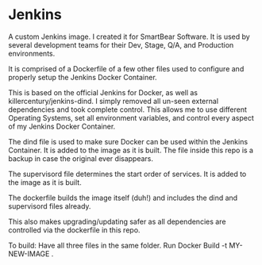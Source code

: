 # Jenkins
A custom Jenkins image. I created it for SmartBear Software. It is used by several development teams for their Dev, Stage, Q/A, and Production environments.

It is comprised of a Dockerfile of a few other files used to configure and properly setup the Jenkins Docker Container.

This is based on the official Jenkins for Docker, as well as killercentury/jenkins-dind. I simply removed all un-seen external dependencies and took complete control. This allows me to use different Operating Systems, set all environment variables, and control every aspect of my Jenkins Docker Container.

The dind file is used to make sure Docker can be used within the Jenkins Container. It is added to the image as it is built.
The file inside this repo is a backup in case the original ever disappears.

The supervisord file determines the start order of services. It is added to the image as it is built.

The dockerfile builds the image itself (duh!) and includes the dind and supervisord files already.

This also makes upgrading/updating safer as all dependencies are controlled via the dockerfile in this repo.

To build:
Have all three files in the same folder. 
Run Docker Build -t MY-NEW-IMAGE .


